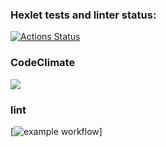 ### Hexlet tests and linter status:
[![Actions Status](https://github.com/suep1984/python-project-lvl1/workflows/hexlet-check/badge.svg)](https://github.com/suep1984/python-project-lvl1/actions)

### CodeClimate
<a href="https://codeclimate.com/github/codeclimate/codeclimate/maintainability"><img src="https://api.codeclimate.com/v1/badges/a99a88d28ad37a79dbf6/maintainability" /></a>

### lint
[![example workflow](https://github.com/suep1984/python-project-lvl1/actions/workflows/lint/badge.svg)]
